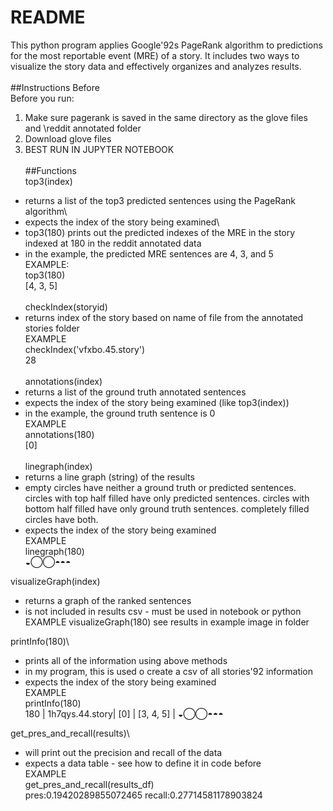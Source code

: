 # README

This python program applies Google\'92s PageRank algorithm to predictions for the most reportable event (MRE) of a story. It includes two ways to visualize the story data and effectively organizes and analyzes results.\
\
##Instructions Before
\
Before you run:
1. Make sure pagerank is saved in the same directory as the glove files and \reddit annotated folder
2. Download glove files
3. BEST RUN IN JUPYTER NOTEBOOK\
\
##Functions
\
top3(index)
- returns a list of the top3 predicted sentences using the PageRank algorithm\
- expects the index of the story being examined\
- top3(180) prints out the predicted indexes of the MRE in the story indexed at 180 in the reddit annotated data
- in the example, the predicted MRE sentences are 4, 3, and 5\
EXAMPLE:\
top3(180)\
[4, 3, 5]\
\
checkIndex(storyid)
- returns index of the story based on name of file from the annotated stories folder\
EXAMPLE\
checkIndex('vfxbo.45.story')\
28\
\
annotations(index)
- returns a list of the ground truth annotated sentences
- expects the index of the story being examined (like top3(index))
- in the example, the ground truth sentence is 0\
EXAMPLE\
annotations(180)\
[0]\
\
linegraph(index)
- returns a line graph (string) of the results
- empty circles have neither a ground truth or predicted sentences. circles with top half filled have only predicted sentences. circles with bottom half filled have only ground truth sentences. completely filled circles have both.
- expects the index of the story being examined\
EXAMPLE\
linegraph(180)\
◒◯◯◓◓◓

visualizeGraph(index)
- returns a graph of the ranked sentences
- is not included in results csv - must be used in notebook or python\
EXAMPLE
visualizeGraph(180)
see results in example image in folder

printInfo(180)\
- prints all of the information using above methods
- in my program, this is used o create a csv of all stories\'92 information
- expects the index of the story being examined\
EXAMPLE\
printInfo(180)\
180 | 1h7qys.44.story|  [0] |  [3, 4, 5]  | ◒◯◯◓◓◓

get_pres_and_recall(results)\
- will print out the precision and recall of the data
- expects a data table - see how to define it in code before\
EXAMPLE\
get_pres_and_recall(results_df)\
pres:0.19420289855072465 recall:0.27714581178903824
